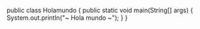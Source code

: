 public class Holamundo {
     public static void main(String[] args) {
        System.out.println("~ Hola mundo ~");
}
}
